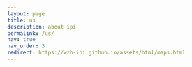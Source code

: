 ```yaml
---
layout: page
title: us
description: about ipi
permalink: /us/
nav: true
nav_order: 3
redirect: https://wzb-ipi.github.io/assets/html/maps.html
---
```


